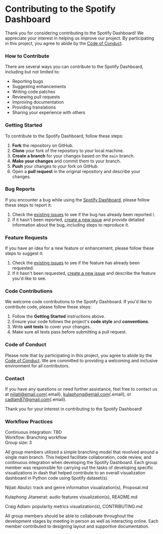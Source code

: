 # Contributing to the Spotify Dashboard

Thank you for considering contributing to the Spotify Dashboard! We appreciate your interest in helping us improve our project. By participating in this project, you agree to abide by the [Code of Conduct](CODE_OF_CONDUCT.md).

### How to Contribute

There are several ways you can contribute to the Spotify Dashboard, including but not limited to:

-   Reporting bugs
-   Suggesting enhancements
-   Writing code patches
-   Reviewing pull requests
-   Improving documentation
-   Providing translations
-   Sharing your experience with others

### Getting Started

To contribute to the Spotify Dashboard, follow these steps:

1.  **Fork** the repository on GitHub.
2.  **Clone** your fork of the repository to your local machine.
3.  **Create a branch** for your changes based on the `main` branch.
4.  **Make your changes** and commit them to your branch.
5.  **Push** your changes to your fork on GitHub.
6.  Open a **pull request** in the original repository and describe your changes.

### Bug Reports

If you encounter a bug while using the [Spotify Dashboard](https://github.com/ubco-mds-2023-labs/milestone1-group13), please follow these steps to report it:

1.  Check the [existing issues](https://github.com/ubco-mds-2023-labs/milestone1-group13/issues) to see if the bug has already been reported.\
2.  If it hasn't been reported, [create a new issue](https://github.com/ubco-mds-2023-labs/milestone1-group13/issues/new) and provide detailed information about the bug, including steps to reproduce it.

### Feature Requests

If you have an idea for a new feature or enhancement, please follow these steps to suggest it:

1.  Check the [existing issues](https://github.com/example/project/issues) to see if the feature has already been requested.
2.  If it hasn't been requested, [create a new issue](https://github.com/example/project/issues/new) and describe the feature you'd like to see.

### Code Contributions

We welcome code contributions to the Spotify Dashboard. If you'd like to contribute code, please follow these steps:

1.  Follow the **Getting Started** instructions above.
2.  Ensure your code follows the project's **code style** and **conventions**.
3.  Write **unit tests** to cover your changes.
4.  Make sure all tests pass before submitting a pull request.

### Code of Conduct

Please note that by participating in this project, you agree to abide by the [Code of Conduct](CODE_OF_CONDUCT.md). We are committed to providing a welcoming and inclusive environment for all contributors.

### Contact

If you have any questions or need further assistance, feel free to contact us at [nijiati\@email.com](mailto:nijiati@email.com){.email}, [kulaphong\@email.com](mailto:kulaphong@email.com){.email}, or [cadlam87\@gmail.com](mailto:cadlam87@gmail.com){.email}.

Thank you for your interest in contributing to the Spotify Dashboard!

### Workflow Practices

Continuous integration: TBD\
Workflow: Branching workflow\
Group size: 3

All group members utilized a simple branching model that revolved around a single main branch. This helped facilitate collaboration, code review, and continuous integration when developing the Spotify Dashboard. Each group member was responsible for carrying out the tasks of developing specific visualizations in dash that helped contribute to an overall visualization dashboard in Python code using Spotify dataset(s).

Nijiati Abulizi: track and genre information visualization(s), Proposal.md

Kulaphong Jitareerat: audio features visualization(s), README.md

Craig Adlam: popularity metrics visualization(s), CONTRIBUTING.md

All group members should be able to collaborate throughout the development stages by meeting in person as well as interacting online. Each member contributed to designing layout and supportive documentation.
